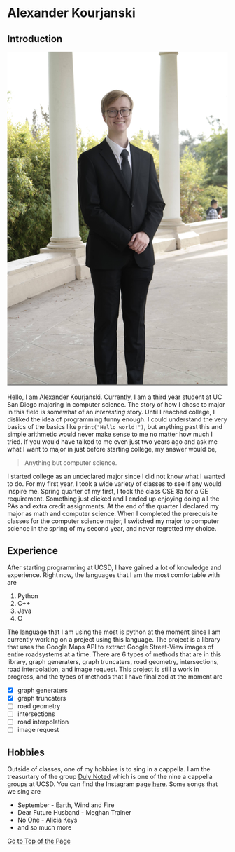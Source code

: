 # Alexander Kourjanski
## Introduction
![](/image_for_webpage/image-of-self.PNG)

Hello, I am Alexander Kourjanski. Currently, I am a third year student at UC San Diego majoring in computer science. The story of how I chose to major in this field is somewhat of an *interesting* story. Until I reached college, I disliked the idea of programming funny enough. I could understand the very basics of the basics like `print("Hello world!")`, but anything past this and simple arithmetic would never make sense to me no matter how much I tried. If you would have talked to me even just two years ago and ask me what I want to major in just before starting college, my answer would be,
>Anything but computer science.

I started college as an undeclared major since I did not know what I wanted to do. For my first year, I took a wide variety of classes to see if any would inspire me. Spring quarter of my first, I took the class CSE 8a for a GE requirement. Something just clicked and I ended up enjoying doing all the PAs and extra credit assignments. At the end of the quarter I declared my major as math and computer science. When I completed the prerequisite classes for the computer science major, I switched my major to computer science in the spring of my second year, and never regretted my choice. 
## Experience

After starting programming at UCSD, I have gained a lot of knowledge and experience. Right now, the languages that I am the most comfortable with are

1. Python
2. C++
3. Java
4. C

The language that I am using the most is python at the moment since I am currently working on a project using this language. The project is a library that uses the Google Maps API to extract Google Street-View images of entire roadsystems at a time. There are 6 types of methods that are in this library, graph generaters, graph truncaters, road geometry, intersections, road interpolation, and image request. This project is still a work in progress, and the types of methods that I have finalized at the moment are

- [x] graph generaters
- [x] graph truncaters
- [ ] road geometry
- [ ] intersections
- [ ] road interpolation
- [ ] image request

## Hobbies

Outside of classes, one of my hobbies is to sing in a cappella. I am the treasurtary of the group [Duly Noted](image_for_webpage/duly-noted-photo.PNG) which is one of the nine a cappella groups at UCSD. You can find the Instagram page [here](https://www.instagram.com/ucsddulynoted/?hl=en). Some songs that we sing are
  
- September - Earth, Wind and Fire
- Dear Future Husband - Meghan Trainer
- No One - Alicia Keys
- and so much more
  


[Go to Top of the Page](https://alexander-kourjanski.github.io/cse110-pages_project/#introduction)
